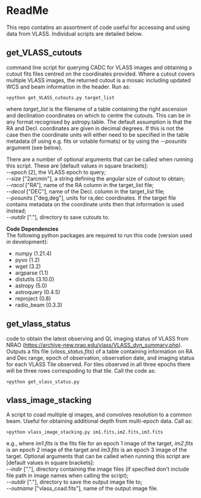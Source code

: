 # ReadMe

This repo contatins an assortment of code useful for accessing and using data from VLASS. Individual scripts are detailed below.


## get_VLASS_cutouts

command line script for querying CADC for VLASS images and obtaining a cutout fits files centred on the coordinates provided. Where a cutout covers multiple VLASS images, the returned cutout is a mosaic including updated WCS and beam information in the header. Run as: 

    >python get_VLASS_cutouts.py target_list

where *target_list* is the filename of a table containing the right ascension and declination coordinates on which to centre the cutouts. This can be in any format recognised by astropy.table. The default assumption is that the RA and Decl. coordinates are given in decimal degrees. If this is not the case then the coordinate units will either need to be specified in the table metadata (if using e.g. fits or votable formats) or by using the *--posunits* argument (see below).

There are a number of optional arguments that can be called when running this script. These are [default values in square brackets]:\
*--epoch* [2], the VLASS epoch to query;\
*--size* ["2arcmin"], a string defining the angular size of cutout to obtain;\
*--racol* ["RA"], name of the RA column in the target_list file;\
*--decol* ["DEC"], name of the Decl. column in the target_list file;\
*--posunits* ["deg,deg"], units for ra,dec coordinates. If the target file contains metadata on the coordinate units then that information is used instead;\
*--outdir* ["."], directory to save cutouts to.


**Code Dependencies**\
The following python packages are required to run this code (version used in development):
* numpy (1.21.4)
* pyvo (1.2)
* wget (3.2)
* argparse (1.1)
* distutils (3.10.0)
* astropy (5.0)
* astroquery (0.4.5)
* reproject (0.8)
* radio_beam (0.3.3)


## get_vlass_status

code to obtain the latest observing and QL imaging status of VLASS from NRAO (https://archive-new.nrao.edu/vlass/VLASS_dyn_summary.php).
Outputs a fits file (*vlass_status.fits*) of a table containing information on RA and Dec range, epoch of observation, observation date, and imaging status for each VLASS Tile observed. 
For tiles observed in all three epochs there will be three rows correspoding to that tile.
Call the code as:

    >python get_vlass_status.py


## vlass_image_stacking

A script to coad multiple ql images, and convolves resolution to a common beam.
Useful for obtaining additional depth from multi-epoch data.
Call as:

    >python vlass_image_stacking.py im1.fits,im2.fits,im3.fits
    
e.g., where *im1.fits* is the fits file for an epoch 1 image of the target, *im2.fits* is an epoch 2 image of the target and *im3.fits* is an epoch 3 image of the target.
Optional arguments that can be called when running this script are [default values in square brackets]:\
*--indir* ["."], directory containing the image files (if specified don't include file path in image names when calling the script);\
*--outdir* ["."], directory to save the output image file to;\
*--outname* ["vlass_coad.fits"], name of the output image file.
